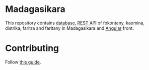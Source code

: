 # Madagasikara
This repository contains [database](files/), [REST API](api-nodejs-mysql/) of fokontany, kaomina, distrika, faritra and faritany in Madagasikara and [Angular](front-angular/) front.

# Contributing
Follow [this guide](CONTRIBUTING.md).
